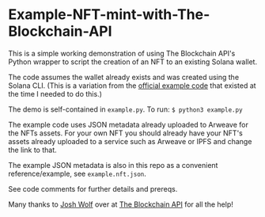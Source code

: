 # Example-NFT-mint-with-The-Blockchain-API

This is a simple working demonstration of using The Blockchain API's Python wrapper to script the creation of an NFT to an existing Solana wallet.

The code assumes the wallet already exists and was created using the Solana CLI. (This is a variation from the [official example code](https://github.com/BL0CK-X/the-blockchain-api/blob/main/examples/solana-wallet/derive-public-key/python_example.py) that existed at the time I needed to do this.)

The demo is self-contained in ```example.py```. To run:
`
$ python3 example.py
`

The example code uses JSON metadata already uploaded to Arweave for the NFTs assets. For your own NFT you should already have your NFT's assets already uploaded to a service such as Arweave or IPFS and change the link to that.

The example JSON metadata is also in this repo as a convenient reference/example, see `example.nft.json`.

See code comments for further details and prereqs.

Many thanks to [Josh Wolf](https://github.com/joshwolff1) over at [The Blockchain API](https://theblockchainapi.com/) for all the help!
